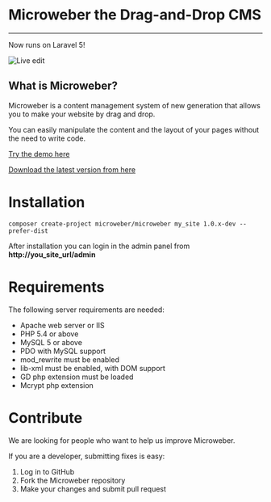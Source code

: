 # Microweber the Drag-and-Drop CMS
---

Now runs on Laravel 5!

![Live edit](http://microweber.com/cdn/microweber_screen_1.jpg "")



## What is Microweber?

Microweber is a content management system of new generation that allows you to make your website by drag and drop.

You can easily manipulate the content and the layout of your pages without the need to write code.

[Try the demo here](http://demo.microweber.org/admin?username=demo&password=demo)

[Download the latest version from here](https://github.com/microweber/microweber/archive/master.zip "")


# Installation

`composer create-project microweber/microweber my_site 1.0.x-dev --prefer-dist`


After installation you can login in the admin panel from **http://you_site_url/admin**


# Requirements

The following server requirements are needed:

* Apache web server or IIS
* PHP 5.4 or above
* MySQL 5 or above
* PDO with MySQL support
* mod_rewrite must be enabled
* lib-xml must be enabled, with DOM support
* GD php extension must be loaded
* Mcrypt php extension 



Contribute
===
We are looking for people who want to help us improve Microweber. 

If you are a developer, submitting fixes is easy:

1. Log in to GitHub
2. Fork the Microweber repository
3. Make your changes and submit pull request
